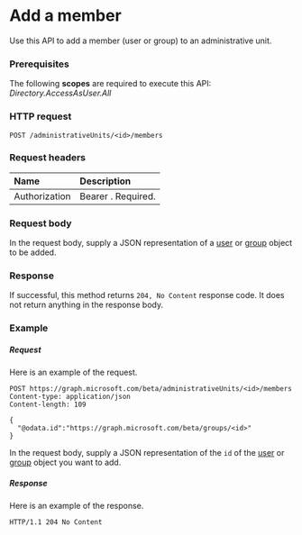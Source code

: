 # Add a member

Use this API to add a member (user or group) to an administrative unit.

### Prerequisites
The following **scopes** are required to execute this API: *Directory.AccessAsUser.All*

### HTTP request
<!-- { "blockType": "ignored" } -->
```http
POST /administrativeUnits/<id>/members
```
### Request headers
| Name      |Description|
|:----------|:----------|
| Authorization  | Bearer <token>. Required.|

### Request body
In the request body, supply a JSON representation of a [user](../resources/user.md) or [group](../resources/group.md) object to be added.

### Response
If successful, this method returns `204, No Content` response code. It does not return anything in the response body.

### Example
##### Request
Here is an example of the request.

```http
POST https://graph.microsoft.com/beta/administrativeUnits/<id>/members
Content-type: application/json
Content-length: 109

{
  "@odata.id":"https://graph.microsoft.com/beta/groups/<id>"
}

```
In the request body, supply a JSON representation of the `id` of the [user](../resources/user.md) or [group](../resources/group.md) object you want to add.

##### Response
Here is an example of the response.
 
```http
HTTP/1.1 204 No Content
```
